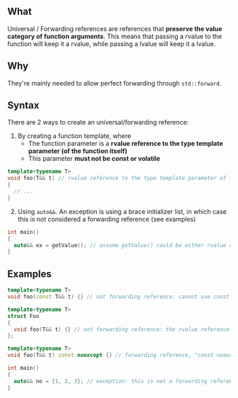 ## What
Universal / Forwarding references are references that **preserve the value category of function arguments**.
This means that passing a rvalue to the function will keep it a rvalue, while passing a lvalue will keep it a lvalue.

## Why
They're mainly needed to allow perfect forwarding through `std::forward`.

## Syntax
There are 2 ways to create an universal/forwarding reference:
1. By creating a function template, where
   - The function parameter is a **rvalue reference to the type template parameter (of the function itself)**
   - This parameter **must not be const or volatile**
```cpp
template<typename T>
void foo(T&& t) // rvalue reference to the type template parameter of the function itself, non const, non volatile
{
  // ...
}
```

2. Using `auto&&`. An exception is using a brace initializer list, in which case this is not considered a forwarding reference (see examples)
```cpp
int main()
{
  auto&& ex = getValue(); // assume getValue() could be either rvalue or lvalue
}
```

## Examples
```cpp
template<typename T>
void foo(const T&& t) {} // not forwarding reference: cannot use const or volatile for the reference

template<typename T>
struct Foo
{
  void foo(T&& t) {} // not forwarding reference: the rvalue reference must refer to the function's type template parameter
};

template<typename T>
void foo(T&& t) const noexcept {} // forwarding reference, "const noexcept" aren't relevant to allow or disallow it

int main()
{
  auto&& no = {1, 2, 3}; // exception: this is not a forwarding reference
}
```
